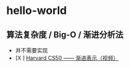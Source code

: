 # hello-world
## 算法复杂度 / Big-O / 渐进分析法
- 并不需要实现
- [X ] [Harvard CS50 —— 渐进表示（视频）](https://www.youtube.com/watch?v=iOq5kSKqeR4)
